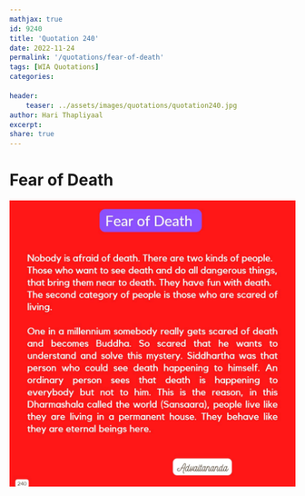 ```yaml
---
mathjax: true
id: 9240
title: 'Quotation 240'
date: 2022-11-24
permalink: '/quotations/fear-of-death'
tags: [WIA Quotations] 
categories: 

header:
    teaser: ../assets/images/quotations/quotation240.jpg
author: Hari Thapliyaal 
excerpt:
share: true 
---
```


# Fear of Death

![Fear of Death](../assets/images/quotations/quotation240.jpg)
